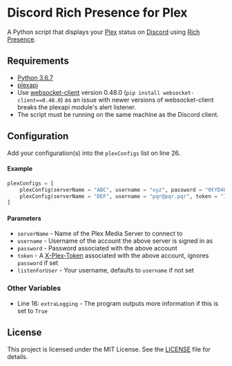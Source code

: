 # Discord Rich Presence for Plex

A Python script that displays your [Plex](https://www.plex.tv) status on [Discord](https://discordapp.com) using [Rich Presence](https://discordapp.com/developers/docs/rich-presence/how-to).

## Requirements

* [Python 3.6.7](https://www.python.org/downloads/release/python-367/)
* [plexapi](https://github.com/pkkid/python-plexapi)
* Use [websocket-client](https://github.com/websocket-client/websocket-client) version 0.48.0 (`pip install websocket-client==0.48.0`) as an issue with newer versions of websocket-client breaks the plexapi module's alert listener.
* The script must be running on the same machine as the Discord client.

## Configuration

Add your configuration(s) into the `plexConfigs` list on line 26.

#### Example

```python
plexConfigs = [
	plexConfig(serverName = "ABC", username = "xyz", password = "0tYD4UIC4Tb8X0nt"),
	plexConfig(serverName = "DEF", username = "pqr@pqr.pqr", token = "70iU3GZrI54S76Tn", listenForUser = "xyz")
]
```

#### Parameters

* `serverName` - Name of the Plex Media Server to connect to
* `username` - Username of the account the above server is signed in as
* `password` - Password associated with the above account
* `token` - A [X-Plex-Token](https://support.plex.tv/articles/204059436-finding-an-authentication-token-x-plex-token) associated with the above account, ignores `password` if set
* `listenForUser` - Your username, defaults to `username` if not set

### Other Variables

* Line 16: `extraLogging` - The program outputs more information if this is set to `True`

## License

This project is licensed under the MIT License. See the [LICENSE](https://github.com/Phineas05/discord-rich-presence-plex/blob/master/LICENSE) file for details.

